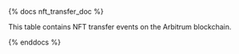 {% docs nft_transfer_doc %}

This table contains NFT transfer events on the Arbitrum blockchain.

{% enddocs %}